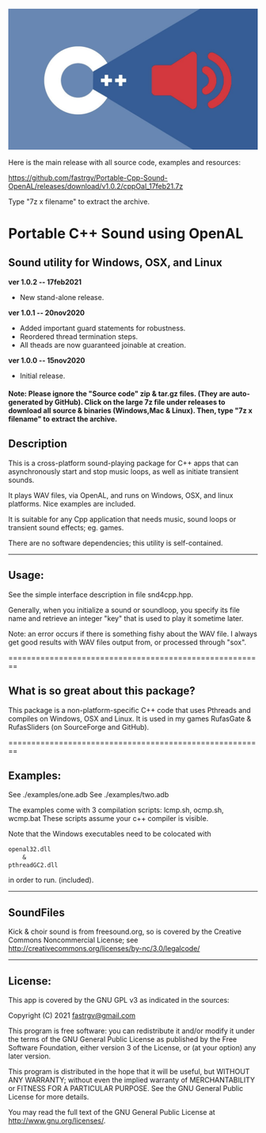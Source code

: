 
![screenshot](https://github.com/fastrgv/Portable-Cpp-Sound-OpenAL/blob/main/cppSound.jpeg)


Here is the main release with all source code, examples and resources:

https://github.com/fastrgv/Portable-Cpp-Sound-OpenAL/releases/download/v1.0.2/cppOal_17feb21.7z

Type "7z x filename" to extract the archive.



# Portable C++ Sound using OpenAL

## Sound utility for Windows, OSX, and Linux

**ver 1.0.2 -- 17feb2021**
* New stand-alone release.

**ver 1.0.1 -- 20nov2020**
* Added important guard statements for robustness.
* Reordered thread termination steps.
* All theads are now guaranteed joinable at creation.

**ver 1.0.0 -- 15nov2020**
* Initial release.



#### Note: Please ignore the "Source code" zip & tar.gz files. (They are auto-generated by GitHub). Click on the large 7z file under releases to download all source & binaries (Windows,Mac & Linux). Then, type "7z x filename" to extract the archive. 



## Description

This is a cross-platform sound-playing package for C++ apps that can asynchronously start and stop music loops, as well as initiate transient sounds.

It plays WAV files, via OpenAL, and runs on Windows, OSX, and linux platforms. Nice examples are included.

It is suitable for any Cpp application that needs music, sound loops or transient sound effects; eg. games.

There are no software dependencies;  this utility is self-contained.

--------------------------------------------------------
## Usage:

See the simple interface description in file snd4cpp.hpp.

Generally, when you initialize a sound or soundloop, you specify its file name and retrieve an integer "key" that is used to play it sometime later.

Note: an error occurs if there is something fishy about the WAV file. I always get good results with WAV files output from, or processed through "sox".

========================================================
## What is so great about this package?

This package is a non-platform-specific C++ code that uses Pthreads and compiles on Windows, OSX and Linux. It is used in my games RufasGate & RufasSliders (on SourceForge and GitHub).


========================================================

## Examples:

See ./examples/one.adb
See ./examples/two.adb

The examples come with 3 compilation scripts: lcmp.sh, ocmp.sh, wcmp.bat
These scripts assume your c++ compiler is visible.

Note that the Windows executables need to be colocated with

	openal32.dll
		&
	pthreadGC2.dll

in order to run. (included).

---------------------------------------

## SoundFiles
Kick & choir sound is from freesound.org, so is covered by the Creative Commons Noncommercial License;  see
http://creativecommons.org/licenses/by-nc/3.0/legalcode/




--------------------------
## License:


This app is covered by the GNU GPL v3 as indicated in the sources:


Copyright (C) 2021  <fastrgv@gmail.com>

This program is free software: you can redistribute it and/or modify
it under the terms of the GNU General Public License as published by
the Free Software Foundation, either version 3 of the License, or
(at your option) any later version.

This program is distributed in the hope that it will be useful,
but WITHOUT ANY WARRANTY; without even the implied warranty of
MERCHANTABILITY or FITNESS FOR A PARTICULAR PURPOSE.  See the
GNU General Public License for more details.

You may read the full text of the GNU General Public License
at <http://www.gnu.org/licenses/>.


